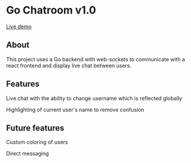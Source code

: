 # Go Chatroom v1.0
[Live demo]() 
## About
This project uses a Go backend with web-sockets to communicate with a react frontend and display live chat between users.

## Features
Live chat with the ability to change username which is reflected globally

Highlighting of current user's name to remove confusion

## Future features
Custom coloring of users

Direct messaging

